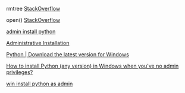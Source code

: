 rmtree [StackOverflow](https://stackoverflow.com/questions/37830326/how-to-avoid-windowserror-error-5-access-is-denied)

open() [StackOverflow](https://stackoverflow.com/questions/22621056/reading-a-text-file-and-moving-files-from-it-to-a-directory)

[admin install python](https://stackoverflow.com/questions/2678702/install-python-2-6-without-using-installer-on-win32/2684631#2684631)

[Administrative Installation](https://learn.microsoft.com/en-us/windows/win32/msi/administrative-installation?redirectedfrom=MSDN)

[Python | Download the latest version for Windows](https://www.python.org/downloads/)

[How to install Python (any version) in Windows when you've no admin privileges?](https://stackoverflow.com/questions/33876657/how-to-install-python-any-version-in-windows-when-youve-no-admin-privileges)

[win install python as admin](https://www.google.com/search?q=win+install+python+as+admin&rlz=1C1YTUH_enIE1084IE1084&oq=win+install+python+as+admin&gs_lcrp=EgZjaHJvbWUyBggAEEUYOTIICAEQABgWGB4yDQgCEAAYhgMYgAQYigUyDQgDEAAYhgMYgAQYigUyDQgEEAAYhgMYgAQYigXSAQg2NTc1ajBqN6gCALACAA&sourceid=chrome&ie=UTF-8)
